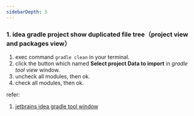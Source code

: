 ```yaml
---
sidebarDepth: 3
---
```


### 1. idea gradle project show duplicated file tree（project view and packages view）

1. exec command `gradle clean` in your terminal.
2. click the button which named **Select project Data to import**  in *gradle tool view* window.
3. uncheck all modules, then ok.
4. check all modules, then ok.

refer:
1. [jetbrains idea gradle tool window](https://www.jetbrains.com/help/idea/jetgradle-tool-window.html#gradle_toolbar)
